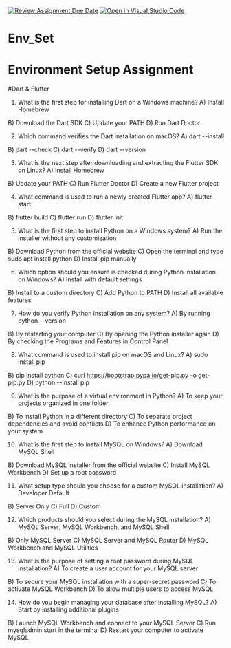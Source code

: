[![Review Assignment Due Date](https://classroom.github.com/assets/deadline-readme-button-22041afd0340ce965d47ae6ef1cefeee28c7c493a6346c4f15d667ab976d596c.svg)](https://classroom.github.com/a/vnsr1XuU)
[![Open in Visual Studio Code](https://classroom.github.com/assets/open-in-vscode-2e0aaae1b6195c2367325f4f02e2d04e9abb55f0b24a779b69b11b9e10269abc.svg)](https://classroom.github.com/online_ide?assignment_repo_id=15631636&assignment_repo_type=AssignmentRepo)
# Env_Set
# Environment Setup Assignment
#Dart & Flutter

1. What is the first step for installing Dart on a Windows machine? <stdin>A) Install Homebrew 

B) Download the Dart SDK 
C) Update your PATH 
D) Run Dart Doctor

2. Which command verifies the Dart installation on macOS? <stdin>A) dart --install 

B) dart --check 
C) dart --verify 
D) dart --version

3. What is the next step after downloading and extracting the Flutter SDK on Linux? <stdin>A) Install Homebrew 

B) Update your PATH 
C) Run Flutter Doctor 
D) Create a new Flutter project

4. What command is used to run a newly created Flutter app? <stdin>A) flutter start 

B) flutter build 
C) flutter run 
D) flutter init

5. What is the first step to install Python on a Windows system? <stdin>A) Run the installer without any customization 

B) Download Python from the official website 
C) Open the terminal and type sudo apt install python 
D) Install pip manually

6. Which option should you ensure is checked during Python installation on Windows? <stdin>A) Install with default settings 

B) Install to a custom directory 
C) Add Python to PATH 
D) Install all available features

7. How do you verify Python installation on any system? <stdin>A) By running python --version 

B) By restarting your computer 
C) By opening the Python installer again 
D) By checking the Programs and Features in Control Panel

8. What command is used to install pip on macOS and Linux? <stdin>A) sudo install pip 

B) pip install python 
C) curl https://bootstrap.pypa.io/get-pip.py -o get-pip.py 
D) python --install pip

9. What is the purpose of a virtual environment in Python? <stdin>A) To keep your projects organized in one folder 

B) To install Python in a different directory 
C) To separate project dependencies and avoid conflicts 
D) To enhance Python performance on your system

10. What is the first step to install MySQL on Windows? <stdin>A) Download MySQL Shell 

B) Download MySQL Installer from the official website 
C) Install MySQL Workbench 
D) Set up a root password

11. What setup type should you choose for a custom MySQL installation? <stdin>A) Developer Default 

B) Server Only 
C) Full 
D) Custom

12. Which products should you select during the MySQL installation? <stdin>A) MySQL Server, MySQL Workbench, and MySQL Shell 

B) Only MySQL Server 
C) MySQL Server and MySQL Router 
D) MySQL Workbench and MySQL Utilities

13. What is the purpose of setting a root password during MySQL installation? <stdin>A) To create a user account for your MySQL server 

B) To secure your MySQL installation with a super-secret password 
C) To activate MySQL Workbench 
D) To allow multiple users to access MySQL

14. How do you begin managing your database after installing MySQL? <stdin>A) Start by installing additional plugins 

B) Launch MySQL Workbench and connect to your MySQL Server 
C) Run mysqladmin start in the terminal 
D) Restart your computer to activate MySQL
